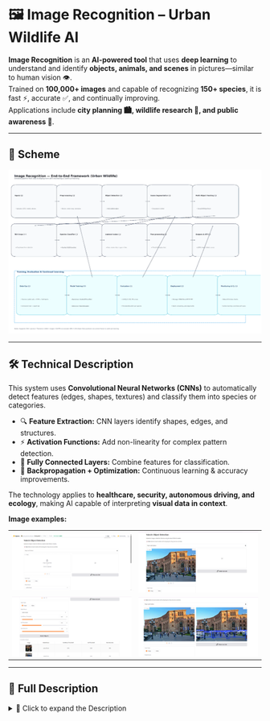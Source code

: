 # 🖼️ Image Recognition – Urban Wildlife AI

**Image Recognition** is an **AI-powered tool** that uses **deep learning** to understand and identify **objects, animals, and scenes** in pictures—similar to human vision 👁️.  
Trained on **100,000+ images** and capable of recognizing **150+ species**, it is fast ⚡, accurate ✅, and continually improving.  
Applications include **city planning 🏙️, wildlife research 🦊, and public awareness 📢**.

---

## 📌 Scheme

<img src="./img/img-1.png" alt="Scheme" />

---

## 🛠️ Technical Description
This system uses **Convolutional Neural Networks (CNNs)** to automatically detect features (edges, shapes, textures) and classify them into species or categories.

- 🔍 **Feature Extraction:** CNN layers identify shapes, edges, and structures.
- ⚡ **Activation Functions:** Add non-linearity for complex pattern detection.
- 🧩 **Fully Connected Layers:** Combine features for classification.
- 🔄 **Backpropagation + Optimization:** Continuous learning & accuracy improvements.

The technology applies to **healthcare, security, autonomous driving, and ecology**, making AI capable of interpreting **visual data in context**.

**Image examples:** 

<table>
    <tbody>
        <tr>
            <td>
                <img src="./img/img-2.png" alt="img" />
            </td>
            <td>
                <img src="./img/img-3.png" alt="img" />
            </td>
        </tr>
        <tr>
            <td>
                <img src="./img/img-4.png" alt="img" />
            </td>
            <td>
                <img src="./img/img-5.png" alt="img" />
            </td>
        </tr>
    </tbody>
</table>

---

## 📖 Full Description

<details>
  <summary>📖 Click to expand the Description</summary>

### ⚡ Problem
Urban environments are home to diverse wildlife 🐿️🦉🦝.  
Yet, **conventional recognition systems** struggle to identify species in **chaotic cityscapes**, causing:
- ❌ Overlooked species in city planning
- ❌ Weak urban–wildlife preservation
- ❌ Misunderstanding of animal behavior in cities

### 💡 Solution
We built an **AI-driven image recognition system** trained on **urban wildlife datasets** (annotated by specialists).  
It leverages **CNNs (ResNet-50)** to classify species with **high accuracy**, even in **complex urban environments**.

✅ Recognizes 150+ species  
✅ Continuously adapts with new data  
✅ Supports urban planning, research, and public awareness

---

## 🔄 Process

### 1️⃣ Data Collection & Preprocessing
- Sources: Wildlife orgs, urban cameras, open datasets
- Preprocessing: **Resizing, augmentation (rotation, flips, brightness)**
- Goal: Improve **robustness to real-world conditions**

### 2️⃣ Model Selection
- **ResNet-50 CNN** chosen for deep residual learning
- Avoids vanishing gradients & captures complex features

### 3️⃣ Model Training
- Loss: **Cross-entropy**
- Optimizer: **Adam**
- ⚡ **High-performance cluster training**
- Anti-overfitting: Dropout, Weight regularization, Batch normalization

### 4️⃣ Validation & Testing
- Metrics: **Precision, Recall, F1-score**
- Confusion matrices to spot weaknesses
- Validated on unseen datasets

### 5️⃣ Continuous Learning
- Feedback loop from experts & users
- Supports **incremental updates**
- Adapts to **new urban wildlife patterns**

---

## 🏆 Achievements

- 🎯 **94% Accuracy** on validation set
- 🦉 **150+ species recognized** in urban settings
- ⚡ **60 FPS processing speed** for real-time use
- 📸 **100,000+ annotated images** in dataset
- 🔽 **40% reduction in false positives** within 6 months

---

## 🔮 Future Scope

- 🧠 **Advanced Architectures**: EfficientNet, Vision Transformers (ViT)
- 🌦️ **Dataset Diversity**: More weather, time, and environment variations
- 📡 **Edge Computing**: Real-time processing on IoT devices
- 🤖 **Automated Annotation**: Semi-supervised tools with GANs
- 🔄 **Reinforcement Learning**: Smarter continuous updates

---

## 📚 References

1. [Deep Residual Learning for Image Recognition – He et al.](https://example.com/deep-residual-learning)
2. [EfficientNet: Rethinking Model Scaling – Tan & Le](https://example.com/efficientnet)
3. [Vision Transformers for Dense Prediction – Ranftl et al.](https://example.com/vision-transformers)
4. [Generative Adversarial Nets – Goodfellow et al.](https://example.com/generative-adversarial-nets)
5. [Urban Wildlife Conservation: Theory and Practice – McCleery et al.](https://example.com/urban-wildlife-conservation)
6. [CNNs at Constrained Time Cost – He & Sun](https://example.com/cnn-time-cost)
7. [Challenges & Opportunities for AI in Urban Ecology – Johnson & Williams](https://example.com/ai-urban-ecology-review)

---

✨ **This project demonstrates how AI can help humans coexist with urban wildlife, bringing cutting-edge machine learning into city life.** 🚀

</details>